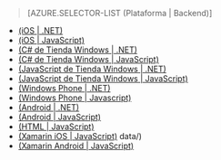 ﻿> [AZURE.SELECTOR-LIST (Plataforma | Backend)]
- [(iOS | .NET)](/es-es/documentation/articles/mobile-services-dotnet-backend-ios-authorize-users-in-scripts/)
- [(iOS | JavaScript)](/es-es/documentation/articles/mobile-services-ios-authorize-users-in-scripts/)
- [(C# de Tienda Windows | .NET)](/es-es/documentation/articles/mobile-services-dotnet-backend-windows-store-dotnet-authorize-users-in-scripts/)
- [(C# de Tienda Windows | JavaScript)](/es-es/documentation/articles/mobile-services-windows-store-dotnet-authorize-users-in-scripts/)
- [(JavaScript de Tienda Windows | .NET)](/es-es/documentation/articles/mobile-services-dotnet-backend-windows-store-javascript-authorize-users-in-scripts/)
- [(JavaScript de Tienda Windows | JavaScript)](/es-es/documentation/articles/mobile-services-windows-store-javascript-authorize-users-in-scripts/)
- [(Windows Phone | .NET)](/es-es/documentation/articles/mobile-services-dotnet-backend-windows-phone-authorize-users-in-scripts/)
- [(Windows Phone | Javascript)](/es-es/documentation/articles/mobile-services-windows-phone-authorize-users-in-scripts/)
- [(Android | .NET)](/es-es/documentation/articles/mobile-services-dotnet-backend-android-authorize-users-in-scripts/)
- [(Android | JavaScript)](/es-es/documentation/articles/mobile-services-android-authorize-users-in-scripts/)
- [(HTML | JavaScript)](/es-es/documentation/articles/mobile-services-html-authorize-users-in-scripts/)
- [(Xamarin iOS | JavaScript)](/es-es/documentation/articles/partner-xamarin-mobile-services-ios-authorize-users-in-scripts/)
data/)
- [(Xamarin Android | JavaScript)](/es-es/documentation/articles/partner-xamarin-mobile-services-android-authorize-users-in-scripts/)

<!--HONumber=42-->
